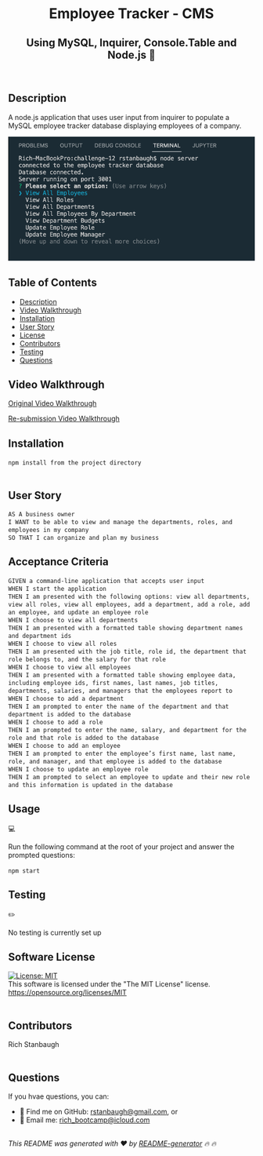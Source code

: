 

<h1 align="center">Employee Tracker - CMS</h1>
<h2 align="center">Using MySQL, Inquirer, Console.Table and Node.js 👋</h2>
<br>
  
   
## Description

A node.js application that uses user input from inquirer to populate a MySQL employee tracker database displaying employees of a company.

![Emplloyee Tracker CMS](./assets/images/emp-tracker-cms.png)
  
  
  ## Table of Contents
  - [Description](#description)
  - [Video Walkthrough](#walkthrough)
  - [Installation](#installation)
  - [User Story](#usage)
  - [License](#license)
  - [Contributors](#contributors)
  - [Testing](#testing)
  - [Questions](#questions)
  

  ## Video Walkthrough
  [Original Video Walkthrough](https://drive.google.com/file/d/1QCzWoaJYWWbQvperTpMZz422nWfcUTaY/view)

  [Re-submission Video Walkthrough](https://drive.google.com/file/d/1QwUDNxEhvJo3OX8o4u61dw1feo8Khq29/view)
  
  ## Installation
  `npm install from the project directory` <br/><br/>

  ## User Story

```
AS A business owner
I WANT to be able to view and manage the departments, roles, and employees in my company
SO THAT I can organize and plan my business
```
  
## Acceptance Criteria
  
``` 
GIVEN a command-line application that accepts user input
WHEN I start the application
THEN I am presented with the following options: view all departments, view all roles, view all employees, add a department, add a role, add an employee, and update an employee role
WHEN I choose to view all departments
THEN I am presented with a formatted table showing department names and department ids
WHEN I choose to view all roles
THEN I am presented with the job title, role id, the department that role belongs to, and the salary for that role
WHEN I choose to view all employees
THEN I am presented with a formatted table showing employee data, including employee ids, first names, last names, job titles, departments, salaries, and managers that the employees report to
WHEN I choose to add a department
THEN I am prompted to enter the name of the department and that department is added to the database
WHEN I choose to add a role
THEN I am prompted to enter the name, salary, and department for the role and that role is added to the database
WHEN I choose to add an employee
THEN I am prompted to enter the employee’s first name, last name, role, and manager, and that employee is added to the database
WHEN I choose to update an employee role
THEN I am prompted to select an employee to update and their new role and this information is updated in the database
```
  
  
## Usage
💻   
  
Run the following command at the root of your project and answer the prompted questions:
  
`npm start`

## Testing
✏️

No testing is currently set up<br />


  ## Software License
  [![License: MIT](https://img.shields.io/badge/License-MIT-yellow.svg)](https://opensource.org/licenses/MIT) <br/>
  This software is licensed under the "The MIT License" license.
  https://opensource.org/licenses/MIT <br/><br/>

  ## Contributors
  Rich Stanbaugh<br/><br/>

## Questions
  If you  hvae questions, you can:
  - :eyes: Find me on GitHub: [rstanbaugh@gmail.com](https://github.com/rstanbaugh@gmail.com), or<br />
  - :email: Email me: rich_bootcamp@icloud.com<br /><br />

  _This README was generated with :heart: by [README-generator](https://github.com/rstanbaugh/README-Generator) :fire: :fire:_


